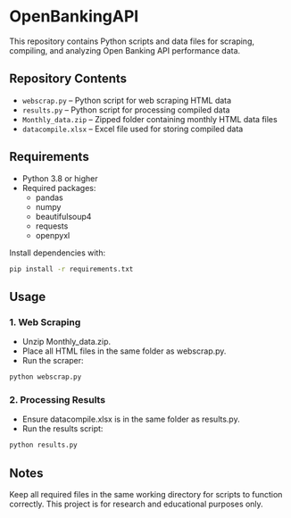 # OpenBankingAPI
This repository contains Python scripts and data files for scraping, compiling, and analyzing Open Banking API performance data.

## Repository Contents
- `webscrap.py` – Python script for web scraping HTML data  
- `results.py` – Python script for processing compiled data  
- `Monthly_data.zip` – Zipped folder containing monthly HTML data files  
- `datacompile.xlsx` – Excel file used for storing compiled data  

## Requirements
- Python 3.8 or higher  
- Required packages:  
  - pandas  
  - numpy  
  - beautifulsoup4  
  - requests  
  - openpyxl  

Install dependencies with:  
```bash
pip install -r requirements.txt
``` 

## Usage
### 1. Web Scraping
- Unzip Monthly_data.zip.
- Place all HTML files in the same folder as webscrap.py.
- Run the scraper:
```bash
python webscrap.py
```

### 2. Processing Results
- Ensure datacompile.xlsx is in the same folder as results.py.
- Run the results script:
```bash
python results.py
```

## Notes
Keep all required files in the same working directory for scripts to function correctly.
This project is for research and educational purposes only.
